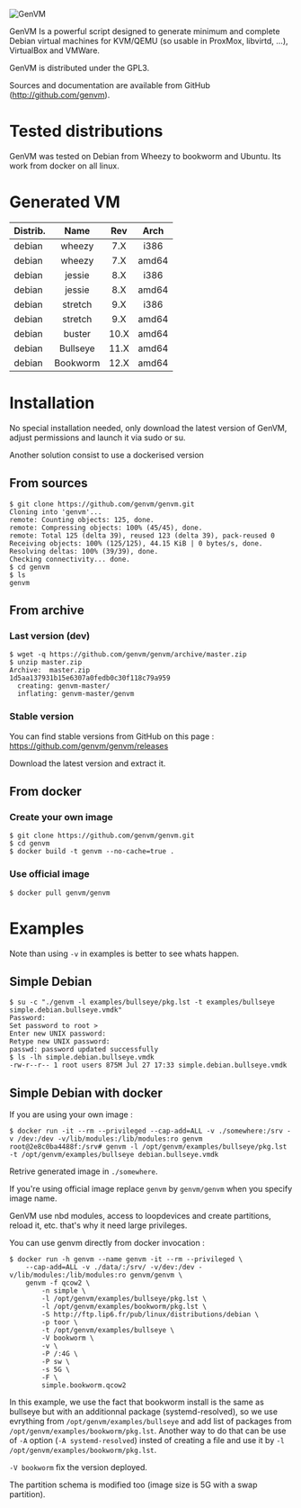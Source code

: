 ![GenVM](http://www.genvm.eu/img/logo.png "GenVM")

GenVM Is a powerful script designed to generate minimum and complete Debian
virtual machines for KVM/QEMU (so usable in ProxMox, libvirtd, ...), VirtualBox
and VMWare.

GenVM is distributed under the GPL3.

Sources and documentation are available from GitHub (http://github.com/genvm).

# Tested distributions

GenVM was tested on Debian from Wheezy to bookworm and Ubuntu. Its work from
docker on all linux.

# Generated VM

| Distrib. | Name     | Rev    | Arch  |
| -------- |:--------:|:------:|:-----:|
| debian   | wheezy   |  7.X   | i386  |
| debian   | wheezy   |  7.X   | amd64 |
| debian   | jessie   |  8.X   | i386  |
| debian   | jessie   |  8.X   | amd64 |
| debian   | stretch  |  9.X   | i386  |
| debian   | stretch  |  9.X   | amd64 |
| debian   | buster   |  10.X  | amd64 |
| debian   | Bullseye |  11.X  | amd64 |
| debian   | Bookworm |  12.X  | amd64 |

# Installation

No special installation needed, only download the latest version of GenVM,
adjust permissions and launch it via sudo or su.

Another solution consist to use a dockerised version

## From sources

    $ git clone https://github.com/genvm/genvm.git
    Cloning into 'genvm'...
    remote: Counting objects: 125, done.
    remote: Compressing objects: 100% (45/45), done.
    remote: Total 125 (delta 39), reused 123 (delta 39), pack-reused 0
    Receiving objects: 100% (125/125), 44.15 KiB | 0 bytes/s, done.
    Resolving deltas: 100% (39/39), done.
    Checking connectivity... done.
    $ cd genvm
    $ ls
    genvm

## From archive

### Last version (dev)

    $ wget -q https://github.com/genvm/genvm/archive/master.zip
    $ unzip master.zip
    Archive:  master.zip
    1d5aa137931b15e6307a0fedb0c30f118c79a959
      creating: genvm-master/
      inflating: genvm-master/genvm      

### Stable version

You can find stable versions from GitHub on this page :
https://github.com/genvm/genvm/releases

Download the latest version and extract it.

## From docker

### Create your own image

	$ git clone https://github.com/genvm/genvm.git
	$ cd genvm
	$ docker build -t genvm --no-cache=true .

### Use official image

	$ docker pull genvm/genvm

# Examples

Note than using `-v` in examples is better to see whats happen.

## Simple Debian

    $ su -c "./genvm -l examples/bullseye/pkg.lst -t examples/bullseye simple.debian.bullseye.vmdk"
    Password:
    Set password to root > 
    Enter new UNIX password: 
    Retype new UNIX password: 
    passwd: password updated successfully
    $ ls -lh simple.debian.bullseye.vmdk
    -rw-r--r-- 1 root users 875M Jul 27 17:33 simple.debian.bullseye.vmdk

## Simple Debian with docker

If you are using your own image :

	$ docker run -it --rm --privileged --cap-add=ALL -v ./somewhere:/srv -v /dev:/dev -v/lib/modules:/lib/modules:ro genvm
    root@2e8c0ba4488f:/srv# genvm -l /opt/genvm/examples/bullseye/pkg.lst -t /opt/genvm/examples/bullseye debian.bullseye.vmdk

Retrive generated image in `./somewhere`.

If you're using official image replace `genvm` by `genvm/genvm` when you specify image name.

GenVM use nbd modules, access to loopdevices and create partitions, reload it, etc. that's why it need large privileges.

You can use genvm directly from docker invocation :

	$ docker run -h genvm --name genvm -it --rm --privileged \
		--cap-add=ALL -v ./data/:/srv/ -v/dev:/dev -v/lib/modules:/lib/modules:ro genvm/genvm \
		genvm -f qcow2 \
			-n simple \
			-l /opt/genvm/examples/bullseye/pkg.lst \
			-l /opt/genvm/examples/bookworm/pkg.lst \
			-S http://ftp.lip6.fr/pub/linux/distributions/debian \
			-p toor \
			-t /opt/genvm/examples/bullseye \
			-V bookworm \
			-v \
			-P /:4G \
			-P sw \
			-s 5G \
			-F \
			simple.bookworm.qcow2

In this example, we use the fact that bookworm install is the same as bullseye but with an additionnal package (systemd-resolved), so we use evrything from `/opt/genvm/examples/bullseye` and add list of packages from `/opt/genvm/examples/bookworm/pkg.lst`. Another way to do that can be use of `-A` option (`-A systemd-resolved`) insted of creating a file and use it by `-l /opt/genvm/examples/bookworm/pkg.lst`.

`-V bookworm` fix the version deployed.

The partition schema is modified too (image size is 5G with a swap partition).

